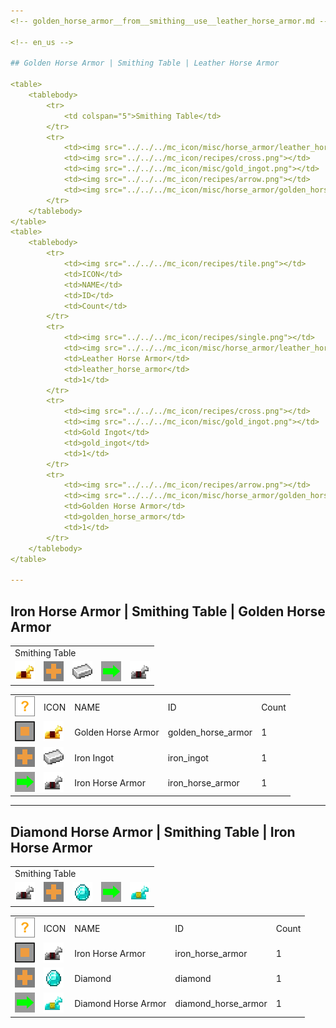 ```yaml
---
<!-- golden_horse_armor__from__smithing__use__leather_horse_armor.md -->

<!-- en_us -->

## Golden Horse Armor | Smithing Table | Leather Horse Armor

<table>
	<tablebody>
		<tr>
			<td colspan="5">Smithing Table</td>
		</tr>
		<tr>
			<td><img src="../../../mc_icon/misc/horse_armor/leather_horse_armor.png"></td>
			<td><img src="../../../mc_icon/recipes/cross.png"></td>
			<td><img src="../../../mc_icon/misc/gold_ingot.png"></td>
			<td><img src="../../../mc_icon/recipes/arrow.png"></td>
			<td><img src="../../../mc_icon/misc/horse_armor/golden_horse_armor.png"></td>
		</tr>
	</tablebody>
</table>
<table>
	<tablebody>
		<tr>
			<td><img src="../../../mc_icon/recipes/tile.png"></td>
			<td>ICON</td>
			<td>NAME</td>
			<td>ID</td>
			<td>Count</td>
		</tr>
		<tr>
			<td><img src="../../../mc_icon/recipes/single.png"></td>
			<td><img src="../../../mc_icon/misc/horse_armor/leather_horse_armor.png"></td>
			<td>Leather Horse Armor</td>
			<td>leather_horse_armor</td>
			<td>1</td>
		</tr>
		<tr>
			<td><img src="../../../mc_icon/recipes/cross.png"></td>
			<td><img src="../../../mc_icon/misc/gold_ingot.png"></td>
			<td>Gold Ingot</td>
			<td>gold_ingot</td>
			<td>1</td>
		</tr>
		<tr>
			<td><img src="../../../mc_icon/recipes/arrow.png"></td>
			<td><img src="../../../mc_icon/misc/horse_armor/golden_horse_armor.png"></td>
			<td>Golden Horse Armor</td>
			<td>golden_horse_armor</td>
			<td>1</td>
		</tr>
	</tablebody>
</table>

---
```

<!-- iron_horse_armor__from__smithing__use__golden_horse_armor.md -->

<!-- en_us -->

## Iron Horse Armor | Smithing Table | Golden Horse Armor

<table>
	<tablebody>
		<tr>
			<td colspan="5">Smithing Table</td>
		</tr>
		<tr>
			<td><img src="../../../mc_icon/misc/horse_armor/golden_horse_armor.png"></td>
			<td><img src="../../../mc_icon/recipes/cross.png"></td>
			<td><img src="../../../mc_icon/misc/iron_ingot.png"></td>
			<td><img src="../../../mc_icon/recipes/arrow.png"></td>
			<td><img src="../../../mc_icon/misc/horse_armor/iron_horse_armor.png"></td>
		</tr>
	</tablebody>
</table>
<table>
	<tablebody>
		<tr>
			<td><img src="../../../mc_icon/recipes/tile.png"></td>
			<td>ICON</td>
			<td>NAME</td>
			<td>ID</td>
			<td>Count</td>
		</tr>
		<tr>
			<td><img src="../../../mc_icon/recipes/single.png"></td>
			<td><img src="../../../mc_icon/misc/horse_armor/golden_horse_armor.png"></td>
			<td>Golden Horse Armor</td>
			<td>golden_horse_armor</td>
			<td>1</td>
		</tr>
		<tr>
			<td><img src="../../../mc_icon/recipes/cross.png"></td>
			<td><img src="../../../mc_icon/misc/iron_ingot.png"></td>
			<td>Iron Ingot</td>
			<td>iron_ingot</td>
			<td>1</td>
		</tr>
		<tr>
			<td><img src="../../../mc_icon/recipes/arrow.png"></td>
			<td><img src="../../../mc_icon/misc/horse_armor/iron_horse_armor.png"></td>
			<td>Iron Horse Armor</td>
			<td>iron_horse_armor</td>
			<td>1</td>
		</tr>
	</tablebody>
</table>

---
<!-- diamond_horse_armor__from__smithing__use__iron_horse_armor.md -->

<!-- en_us -->

## Diamond Horse Armor | Smithing Table | Iron Horse Armor

<table>
	<tablebody>
		<tr>
			<td colspan="5">Smithing Table</td>
		</tr>
		<tr>
			<td><img src="../../../mc_icon/misc/horse_armor/iron_horse_armor.png"></td>
			<td><img src="../../../mc_icon/recipes/cross.png"></td>
			<td><img src="../../../mc_icon/misc/diamond.png"></td>
			<td><img src="../../../mc_icon/recipes/arrow.png"></td>
			<td><img src="../../../mc_icon/misc/horse_armor/diamond_horse_armor.png"></td>
		</tr>
	</tablebody>
</table>
<table>
	<tablebody>
		<tr>
			<td><img src="../../../mc_icon/recipes/tile.png"></td>
			<td>ICON</td>
			<td>NAME</td>
			<td>ID</td>
			<td>Count</td>
		</tr>
		<tr>
			<td><img src="../../../mc_icon/recipes/single.png"></td>
			<td><img src="../../../mc_icon/misc/horse_armor/iron_horse_armor.png"></td>
			<td>Iron Horse Armor</td>
			<td>iron_horse_armor</td>
			<td>1</td>
		</tr>
		<tr>
			<td><img src="../../../mc_icon/recipes/cross.png"></td>
			<td><img src="../../../mc_icon/misc/diamond.png"></td>
			<td>Diamond</td>
			<td>diamond</td>
			<td>1</td>
		</tr>
		<tr>
			<td><img src="../../../mc_icon/recipes/arrow.png"></td>
			<td><img src="../../../mc_icon/misc/horse_armor/diamond_horse_armor.png"></td>
			<td>Diamond Horse Armor</td>
			<td>diamond_horse_armor</td>
			<td>1</td>
		</tr>
	</tablebody>
</table>

